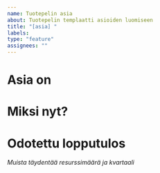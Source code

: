 ```yaml
---
name: Tuotepelin asia
about: Tuotepelin templaatti asioiden luomiseen
title: "[asia] "
labels:
type: "feature"
assignees: ""
---
```

# Asia on

# Miksi nyt?

# Odotettu lopputulos

_Muista täydentää resurssimäärä ja kvartaali_
